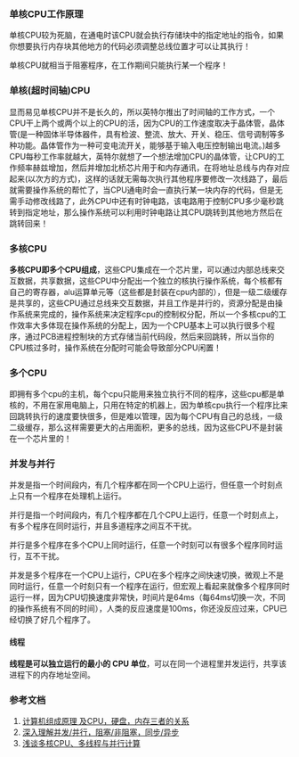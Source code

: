 ### 单核CPU工作原理
单核CPU较为死脑，在通电时该CPU就会执行存储块中的指定地址的指令，如果你想要执行内存块其他地方的代码必须调整总线位置才可以让其执行！

单核CPU就相当于阻塞程序，在工作期间只能执行某一个程序！

### 单核(超时间轴)CPU
显而易见单核CPU并不是长久的，所以英特尔推出了时间轴的工作方式，一个CPU干上两个或两个以上的CPU的活，因为CPU的工作速度取决于晶体管，晶体管(是一种固体半导体器件，具有检波、整流、放大、开关、稳压、信号调制等多种功能。晶体管作为一种可变电流开关，能够基于输入电压控制输出电流。)越多CPU每秒工作率就越大，英特尔就想了一个想法增加CPU的晶体管，让CPU的工作频率赫兹增加，然后并增加北桥芯片用于和内存通讯，在将地址总线与内存对应起来(以次方的方式)，这样的话就无需每次执行其他程序要修改一次线路了，最后就需要操作系统的帮忙了，当CPU通电时会一直执行某一块内存的代码，但是无需手动修改线路了，此外CPU中还有时钟电路，该电路用于控制CPU多少毫秒跳转到指定地址，那么操作系统可以利用时钟电路让其CPU跳转到其他地方然后在跳转回来！

### 多核CPU
**多核CPU即多个CPU组成**，这些CPU集成在一个芯片里，可以通过内部总线来交互数据，共享数据，这些CPU中分配出一个独立的核执行操作系统，每个核都有自己的寄存器，alu运算单元等（这些都是封装在cpu内部的），但是一级二级缓存是共享的，这些CPU通过总线来交互数据，并且工作是并行的，资源分配是由操作系统来完成的，操作系统来决定程序cpu的控制权分配，所以一个多核cpu的工作效率大多体现在操作系统的分配上，因为一个CPU基本上可以执行很多个程序，通过PCB进程控制块的方式存储当前代码段，然后来回跳转，所以当你的CPU核过多时，操作系统在分配时可能会导致部分CPU闲置！

### 多个CPU
即拥有多个cpu的主机，每个cpu只能用来独立执行不同的程序，这些cpu都是单核的，不用在家用电脑上，只用在特定的机器上，因为单核cpu执行一个程序比来回跳转执行的速度要快很多，但是难以管理，因为每个CPU有自己的总线，一级二级缓存，那么这样需要更大的占用面积，更多的总线，因为这些CPU不是封装在一个芯片里的！

### 并发与并行
并发是指一个时间段内，有几个程序都在同一个CPU上运行，但任意一个时刻点上只有一个程序在处理机上运行。

并行是指一个时间段内，有几个程序都在几个CPU上运行，任意一个时刻点上，有多个程序在同时运行，并且多道程序之间互不干扰。

并行是多个程序在多个CPU上同时运行，任意一个时刻可以有很多个程序同时运行，互不干扰。

并发是多个程序在一个CPU上运行，CPU在多个程序之间快速切换，微观上不是同时运行，任意一个时刻只有一个程序在运行，但宏观上看起来就像多个程序同时运行一样，因为CPU切换速度非常快，时间片是64ms（每64ms切换一次，不同的操作系统有不同的时间），人类的反应速度是100ms，你还没反应过来，CPU已经切换了好几个程序了。

#### 线程
**线程是可以独立运行的最小的 CPU 单位**，可以在同一个进程里并发运行，共享该进程下的内存地址空间。


### 参考文档
1. [计算机组成原理 及CPU，硬盘，内存三者的关系](https://www.jianshu.com/p/ab309ad2f622)
2. [深入理解并发/并行，阻塞/非阻塞，同步/异步](https://www.jianshu.com/p/2116fff869b6)
3. [浅谈多核CPU、多线程与并行计算](https://blog.csdn.net/delacroix_xu/article/details/5928121)

